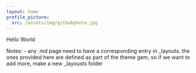 ```yaml
---
layout: home
profile_picture:
  src: /assets/img/githubphoto.jpg
---
```


<p>
  Hello World

  Notes:
	- any .md page need to have a corresponding entry in \_layouts. the ones provided here are defined as part of the theme gem, so if we want to add more, make a new \_layousts folder
</p>
